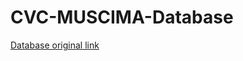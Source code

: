 # CVC-MUSCIMA-Database

[Database original link](http://www.cvc.uab.es/cvcmuscima/index_database.html)
